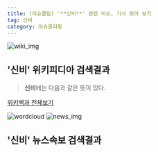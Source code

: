 ```yaml
---
title: (이슈클립) '**신비**' 관련 이슈, 기사 모아 보기
tag: 신비
category: 이슈클리핑
---
```

![wiki_img](https://user-images.githubusercontent.com/42597476/44503234-41136a80-a6d0-11e8-9071-6fc6418eafe4.png)
## **'**신비**'** 위키피디아 검색결과
>**신비**에는 다음과 같은 뜻이 있다.

<a href="https://ko.wikipedia.org/wiki/신비" target="_blank">위키백과 전체보기</a>

![wordcloud](https://s3.ap-northeast-2.amazonaws.com/lyrics101-wordcloud/2018-09-30-1538301616.png)
![news_img](https://user-images.githubusercontent.com/42597476/44507050-1206f400-a6e4-11e8-8d98-7ffbfebb353f.png)
## **'**신비**'** 뉴스속보 검색결과

